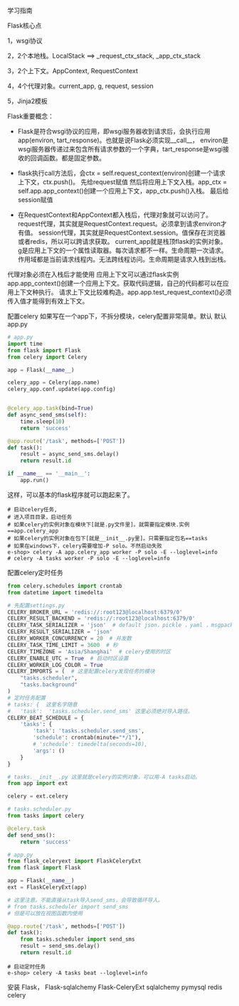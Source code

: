 学习指南

Flask核心点

1，wsgi协议

2，2个本地栈。LocalStack ==> _request_ctx_stack, _app_ctx_stack

3，2个上下文。AppContext, RequestContext

4，4个代理对象。current_app, g, request, session

5，Jinja2模板


Flask重要概念：
*   Flask是符合wsgi协议的应用，即wsgi服务器收到请求后，会执行应用app(environ, tart_response)。也就是说Flask必须实现__call__， 
    environ是wsgi服务器传递过来包含所有请求参数的一个字典，tart_response是wsgi接收的回调函数。都是固定参数。
    
*   flask执行call方法后，会ctx = self.request_context(environ)创建一个请求上下文，ctx.push()。
    先给request赋值
    然后将应用上下文入栈。app_ctx = self.app.app_context()创建一个应用上下文，app_ctx.push()入栈。
    最后给session赋值

*   在RequestContext和AppContext都入栈后，代理对象就可以访问了。 
    request代理，其实就是RequestContext.request。必须拿到请求environ才有值。
    session代理，其实就是RequestContext.session。值保存在浏览器或者redis，所以可以跨请求获取。
    current_app就是栈顶flask的实例对象。
    g是应用上下文的一个属性读取器。每次请求都不一样。生命周期一次请求。
    作用域都是当前请求线程内。无法跨线程访问。生命周期是请求入栈到出栈。
    

代理对象必须在入栈后才能使用
应用上下文可以通过flask实例app.app_context()创建一个应用上下文。获取代码逻辑，自己的代码都可以在应用上下文种执行。
请求上下文比较难构造。app.app.test_request_context()必须传入值才能得到有效上下文。


配置celery
如果写在一个app下，不拆分模块，celery配置非常简单。默认
默认app.py

```python
# app.py
import time
from flask import Flask
from celery import Celery

app = Flask(__name__)

celery_app = Celery(app.name)
celery_app.conf.update(app.config)


@celery_app.task(bind=True)
def async_send_sms(self):
    time.sleep(10)
    return 'success'

@app.route('/task', methods=['POST'])
def task():
    result = async_send_sms.delay()
    return result.id

if __name__ == '__main__':
    app.run()
```
这样，可以基本的flask程序就可以跑起来了。
```shell
# 启动celery任务,
# 进入项目目录，启动任务
# 如果celery的实例对象在模块下[就是.py文件里]。就需要指定模块.实例==app.celery_app
# 如果celery的实例对象在包下[就是__init__.py里]。只需要指定包名==tasks
# 如果在windows下，celery需要增加-P solo。不然启动失败
e-shop> celery -A app.celery_app worker -P solo -E --loglevel=info
# celery -A tasks worker -P solo -E --loglevel=info
```

配置celery定时任务
```python
from celery.schedules import crontab
from datetime import timedelta

# 先配置settings.py
CELERY_BROKER_URL = 'redis://:root123@localhost:6379/0'
CELERY_RESULT_BACKEND = 'redis://:root123@localhost:6379/0'
CELERY_TASK_SERIALIZER = 'json'  # default json，pickle ，yaml ，msgpack
CELERY_RESULT_SERIALIZER = 'json'
CELERY_WORKER_CONCURRENCY = 20  # 并发数
CELERY_TASK_TIME_LIMIT = 3600  # 秒
CELERY_TIMEZONE = 'Asia/Shanghai'  # celery使用的时区
CELERY_ENABLE_UTC = True  # 启动时区设置
CELERY_WORKER_LOG_COLOR = True
CELERY_IMPORTS = (  # 这里配置celery发现任务的模块
    "tasks.scheduler",
    "tasks.background"
)
# 定时任务配置
# tasks: {  这里名字随意
#   'task':  'tasks.scheduler.send_sms' 这里必须绝对导入路径。
CELERY_BEAT_SCHEDULE = {
    'tasks': {
        'task': 'tasks.scheduler.send_sms',
        'schedule': crontab(minute="*/1"),
        # 'schedule': timedelta(seconds=10),
        'args': ()
    }
}
```
```python
# tasks.__init__.py 这里就是celery的实例对象，可以用-A tasks启动。
from app import ext

celery = ext.celery
```
```python
# tasks.scheduler.py
from tasks import celery

@celery.task
def send_sms():
    return 'success'
```
```python
# app.py
from flask_celeryext import FlaskCeleryExt
from flask import Flask

app = Flask(__name__)
ext = FlaskCeleryExt(app)

# 这里注意。不能直接从task导入send_sms，会导致循环导入。
# from tasks.scheduler import send_sms
# 但是可以放在视图函数内使用

@app.route('/task', methods=['POST'])
def task():
    from tasks.scheduler import send_sms
    result = send_sms.delay()
    return result.id
```

```shell
# 启动定时任务
e-shop> celery -A tasks beat --loglevel=info
```


安装
Flask，
Flask-sqlalchemy
Flask-CeleryExt
sqlalchemy
pymysql
redis
celery
